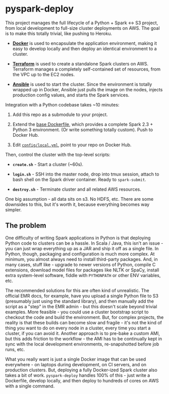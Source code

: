 
# pyspark-deploy

This project manages the full lifecycle of a Python + Spark <-> S3 project, from local development to full-size cluster deployments on AWS. The goal is to make this totally trivial, like pushing to Heroku.

- [**Docker**](https://www.docker.com/) is used to encapsulate the application environment, making it easy to develop locally and then deploy an identical environment to a cluster.

- [**Terraform**](https://www.terraform.io/) is used to create a standalone Spark clusters on AWS. Terraform manages a completely self-contained set of resources, from the VPC up to the EC2 nodes.

- [**Ansible**](https://www.ansible.com/) is used to start the cluster. Since the environment is totally wrapped up in Docker, Ansible just pulls the image on the nodes, injects production config values, and starts the Spark services.

Integration with a Python codebase takes ~10 minutes:

1. Add this repo as a submodule to your project.

1. Extend the [base Dockerfile](docker/Dockerfile), which provides a complete Spark 2.3 + Python 3 environment. (Or write something totally custom). Push to Docker Hub.

1. Edit [`config/local.yml`](config/local.yml.changeme#L5), point to your repo on Docker Hub.

Then, control the cluster with the top-level scripts:

- **`create.sh`** - Start a cluster (~60s).

- **`login.sh`** - SSH into the master node, drop into tmux session, attach to bash shell on the Spark driver container. Ready to `spark-submit`.

- **`destroy.sh`** - Terminate cluster and all related AWS resources.

One big assumption - all data sits on s3. No HDFS, etc. There are some downsides to this, but it's worth it, because everything becomes way simpler.

## The problem

One difficulty of writing Spark applications in Python is that deploying Python code to clusters can be a hassle. In Scala / Java, this isn't an issue - you can just wrap everything up as a JAR and ship it off as a single file. In Python, though, packaging and configuration is much more complex. At minimum, you almost always need to install third-party packages. And, in many cases, stuff like - upgrade to newer versions of Python, compile C extensions, download model files for packages like NLTK or SpaCy, install extra system-level software, fiddle with `PYTHONPATH` or other ENV variables, etc.

The recommended solutions for this are often kind of unrealistic. The official EMR docs, for example, have you upload a single Python file to S3 (presumably just using the standard library), and then manually add the script as a "step" in the EMR admin - but this doesn't scale beyond trivial examples. More feasible - you could use a cluster bootstrap script to checkout the code and build the environment. But, for complex projects, the reality is that these builds can become slow and fragile - it's not the kind of thing you want to do on every node in a cluster, every time you start a cluster, if you can avoid it. Another approach is to pre-bake a custom AMI, but this adds friction to the workflow - the AMI has to be continually kept in sync with the local development environments, re-snapshotted before job runs, etc.

What you really want is just a single Docker image that can be used everywhere - on laptops during development, on CI servers, and on production clusters. But, deploying a fully Docker-ized Spark cluster also takes a bit of work. `pyspark-deploy` handles 100% of this - just write a Dockerfile, develop locally, and then deploy to hundreds of cores on AWS with a single command.
